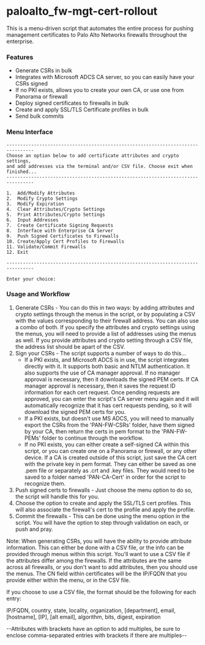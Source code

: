 # paloalto_fw-mgt-cert-rollout
This is a menu-driven script that automates the entire process for pushing management certificates to Palo Alto Networks firewalls throughout the enterprise.

### Features
- Generate CSRs in bulk
- Integrates with Microsoft ADCS CA server, so you can easily have your CSRs signed
- If no PKI exists, allows you to create your own CA, or use one from Panorama or firewall
- Deploy signed certificates to firewalls in bulk
- Create and apply SSL/TLS Certificate profiles in bulk
- Send bulk commits
### Menu Interface
```
--------------------------------------------------------------------------------
Choose an option below to add certificate attributes and crypto settings,
and add addresses via the terminal and/or CSV file. Choose exit when finished...
--------------------------------------------------------------------------------

1.  Add/Modify Attributes
2.  Modify Crypto Settings
3.  Modify Expiration
4.  Clear Attributes/Crypto Settings
5.  Print Attributes/Crypto Settings
6.  Input Addresses
7.  Create Certificate Signing Requests
8.  Interface with Enterprise CA Server
9.  Push Signed Certificates to Firewalls
10. Create/Apply Cert Profiles to Firewalls
11. Validate/Commit Firewalls
12. Exit

--------------------------------------------------------------------------------

Enter your choice:
```

### Usage and Workflow
1) Generate CSRs - You can do this in two ways: by adding attributes and crypto settings through the menus in the script, or by populating a CSV with the values corresponding to their firewall address. You can also use a combo of both. If you specify the attributes and crypto settings using the menus, you will need to provide a list of addresses using the menus as well. If you provide attributes and crypto setting through a CSV file, the address list should be apart of the CSV.
2) Sign your CSRs - The script supports a number of ways to do this...
    - If a PKI exists, and Microsoft ADCS is in use, the script integrates directly with it. It supports both basic and NTLM authentication. It also supports the use of CA manager approval. If no manager approval is necessary, then it downloads the signed PEM certs. If CA manager approval is necessary, then it saves the request ID information for each cert request. Once pending requests are approved, you can enter the script's CA server menu again and  it will automatically recognize that it has cert requests pending, so it will download the signed PEM certs for you.
    - If a PKI exists, but doesn't use MS ADCS, you will need to manually export the CSRs from the 'PAN-FW-CSRs' folder, have them signed by your CA, then return the certs in pem format to the 'PAN-FW-PEMs' folder to continue through the workflow.
    - If no PKI exists, you can either create a self-signed CA within this script, or you can create one on a Panorama or firewall, or any other device. If a CA is created outside of this script, just save the CA cert with the private key in pem format. They can either be saved as one .pem file or separately as .crt and .key files. They would need to be saved to a folder named 'PAN-CA-Cert' in order for the script to recognize them.
3) Push signed certs to firewalls - Just choose the menu option to do so, the script will handle this for you.
4) Choose the option to create and apply the SSL/TLS cert profiles. This will also associate the firewall's cert to the profile and apply the profile.
5) Commit the firewalls - This can be done using the menu option in the script. You will have the option to step through validation on each, or push and pray.

Note: When generating CSRs, you will have the ability to provide attribute information. This can either be done with a CSV file, or the info can be provided through menus within this script. You'll want to use a CSV file if the attributes differ among the firewalls. If the attributes are the same across all firewalls, or you don't want to add attributes, then you should use the menus. The CN field within certificates will be the IP/FQDN that you provide either within the menu, or in the CSV file.


If you choose to use a CSV file, the format should be the following for each entry:

IP/FQDN, country, state, locality, organization, [department], email, [hostname], [IP], [alt email], algorithm, bits, digest, expiration

--Attributes with brackets have an option to add multiples, be sure to enclose comma-separated entries with brackets if there are multiples--
